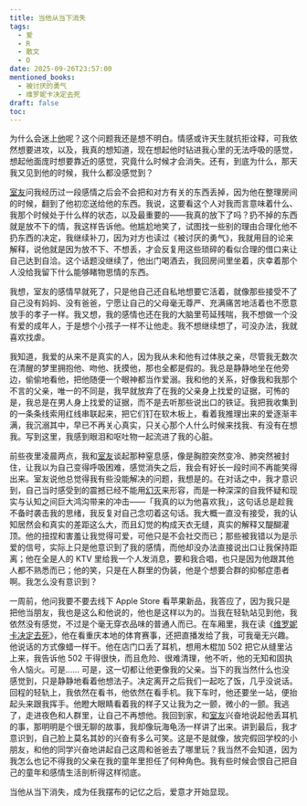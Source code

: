 ```yaml
---
title: 当他从当下消失
tags:
  - 爱
  - R
  - 散文
  - O
date: 2025-09-26T23:57:00
mentioned_books:
  - 被讨厌的勇气
  - 维罗妮卡决定去死
draft: false
toc:
---
```


为什么会迷上[他](/tags/R/)呢？这个问题我还是想不明白。情感或许天生就抗拒诠释，可我依然想要进攻，以及，我真的想知道，现在想起他时钻进我心里的无法呼吸的感觉，想起他面庞时想要靠近的感觉，究竟什么时候才会消失。还有，到底为什么，那天我又见到他的时候，我什么都没感觉到？<!--more-->

[室友](/tags/O/)问我经历过一段感情之后会不会把和对方有关的东西丢掉，因为他在整理房间的时候，翻到了他初恋送给他的东西。我说，这要看这个人对我而言意味着什么、我那个时候处于什么样的状态，以及最重要的——我真的放下了吗？扔不掉的东西就是放不下的情，我这样告诉他。他尴尬地笑了，试图找一些别的理由合理化他不扔东西的决定，我继续补刀，因为对方也读过《被讨厌的勇气》，我就用目的论来解释，说他就是因为放不下、不想丢，才会反复用这些琐碎的看似合理的借口来让自己达到自洽。这个话题没继续了，他出门喝酒去，我回房间里坐着，庆幸着那个人没给我留下什么能够睹物思情的东西。

我想，室友的感情早就死了，只是他自己还自私地想要它活着，就像那些接受不了自己没有妈妈、没有爸爸，宁愿让自己的父母毫无尊严、充满痛苦地活着也不愿意放手的孝子一样。我又想，我的感情也还在我的大脑里苟延残喘，我不想做一个没有爱的成年人，于是想个小孩子一样不让他走。我不想继续想了，可没办法，我就喜欢找虐。

我知道，我爱的从来不是真实的人，因为我从未和他有过体肤之亲，尽管我无数次在清醒的梦里拥抱他、吻他、抚摸他，那也全都是假的。我总是静静地坐在他旁边，偷偷地看他，把他随便一个眼神都当作爱溺。我和他的关系，好像我和我那个不言的父亲，唯一的不同是，我早就放弃了在我的父亲身上找爱的证据，可怖的是，我总是在男人身上找爱的证据，而不是去听那些说出口的铁证。我把我收集到的一条条线索用红线串联起来，把它们钉在软木板上，看着我推理出来的爱逐渐丰满，我沉溺其中，早已不再关心真实，只关心那个人什么时候来找我、有没有在想我。写到这里，我感到眼泪和呕吐物一起流进了我的心脏。

前些夜里凌晨两点，我和[室友](/tags/O/)谈起那种窒息感，像是胸腔突然变冷、肺突然被封住，让我以为自己变得呼吸困难，感觉消失之后，我会有好长一段时间不再能笑得出来。室友说他总觉得我有些没能解决的问题，我想是的。在对话之中，我才意识到，自己当时感受到的震撼已经不能用[幻灭](/posts/完美幻觉/)来形容，而是一种深深的自我怀疑和现实与认知之间巨大鸿沟带来的冲击——「我真的以为他喜欢我」，这句话总是趁我不备时袭击我的思绪，我反复对自己念叨着这句话。我大概一直没有接受，我的认知居然会和真实的差距这么大，而且幻觉的构成天衣无缝，真实的解释又醍醐灌顶。他的扭捏和害羞让我觉得可爱，可他只是不会社交而已；那些被我错以为是示爱的信号，实际上只是他意识到了我的感情，而他却没办法直接说出口让我保持距离；他在全是人的 KTV 里给我一个人发消息，要和我合唱，也只是因为他跟其他人都不熟悉而已；他的笑，只是在人群里的伪装，他是个想要合群的抑郁症患者啊。我怎么没有意识到？

一周前，他问我要不要去线下 Apple Store 看苹果新品，我答应了，因为我只是把他当朋友，我也是这么和他说的，他也是这样以为的。当我在轻轨站见到他，我依然没有感觉，不过是个毫无穿衣品味的普通人而已。在车厢里，我在读《[维罗妮卡决定去死](/library/2025/维罗妮卡决定去死/)》，他在看重庆本地的体育赛事，还把直播发给了我，可我毫无兴趣。他说话的方式像蜡一样干。他在店门口丢了耳机，想用木棍加 502 把它从缝里沾上来，我告诉他 502 干得很快，而且危险、很难清理，他不听，他的无知和固执令人恼火。可是…… 可是，这一切都让他更像我的父亲。当下的我当然什么也没感觉到，只是静静地看着他想法子。决定离开之后我们一起吃了饭，几乎没说话。回程的轻轨上，我依然在看书，他依然在看手机。我下车时，他还要坐一站，便抬起头来跟我挥手。他瞪大眼睛看着我的样子又让我为之一颤，微小的一颤。我逃了，走进夜色和人群里，让自己不再想他。我回到家，和[室友](/tags/O/)兴奋地说起他丢耳机的事，那明明是个很无聊的故事，我却像玩海龟汤一样讲了出来。讲到最后，我才意识到，自己脸上莫名其妙的兴奋有多么可笑。这是不是就像，放完假回学校的小朋友，和他的同学兴奋地讲起自己这周和爸爸去了哪里玩？我当然不会知道，因为我怎么也记不得我的父亲在我的童年里担任了何种角色。我有些时候会恨自己把自己的童年和感情生活剖析得这样彻底。

当他从当下消失，成为任我摆布的记忆之后，爱意才开始显现。
